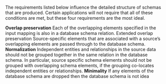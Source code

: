 The requirements listed below influence the detailed structure of schemas that are produced. Certain applications will not require that all of these conditions are met, but these four requirements are the most ideal.

**Overlap preservation**
Each of the overlapping elements specified in the input mapping is also in a database schema relation.
Extended overlap preservation
Source-specific elements that are associated with a source’s overlapping elements are passed through to the database schema.
**Normalization**
Independent entities and relationships in the source data should not be grouped together in the same relation in the database schema. In particular, source specific schema elements should not be grouped with overlapping schema elements, if the grouping co-locates independent entities or relationships.
**Minimality**
If any elements of the database schema are dropped then the database schema is not idea